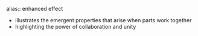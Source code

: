 alias:: enhanced effect

- illustrates the emergent properties that arise when parts work together
- highlighting the power of collaboration and unity
